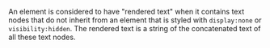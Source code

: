 An element is considered to have "rendered text" when it contains text nodes that do not inherit from an element that is styled with <code>display:none</code> or <code>visibility:hidden</code>. The rendered text is a string of the concatenated text of all these text nodes.
